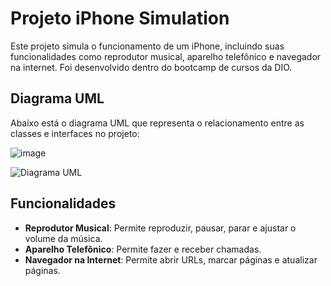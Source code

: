 # Projeto iPhone Simulation

Este projeto simula o funcionamento de um iPhone, incluindo suas funcionalidades como reprodutor musical, aparelho telefônico e navegador na internet. Foi desenvolvido dentro do bootcamp de cursos da DIO.

## Diagrama UML

Abaixo está o diagrama UML que representa o relacionamento entre as classes e interfaces no projeto:

![image](https://github.com/user-attachments/assets/c8cc1202-c7f3-4c5b-a737-701da838929d)

![Diagrama UML](https://www.planttext.com/api/plantuml/png/jPFBRi8m44Nt-GelZKf_82lKhYj5gWhhIHZ0ZH_HZ0r2gF_UbF0OfsM3Q3PHZaTtV8-K6KUWc9mjZ8z8AsXGlIKsJMLXZwGEXUgV9zNrdqUk9sS2YJ5774EN4rX-9expO9D3lJs-IjLlcXHVXTXOROB7oou7BRw2jTedLoELwZsIyUjp9c63PZjCZ78MMBzGsB6uUEZGVv3LYUmug0wXTK1j1MlKr_GL8MzEh4zlB30hCrpHkCwYGnzPMfeE1QQ_zpyhKVg_LDvXxK5kJbRAIyyhoNjABCiABXiBVBks6BhPNSpa0iJ1dnR4-KX55YbzpD0lVtwaRm00)

## Funcionalidades

- **Reprodutor Musical**: Permite reproduzir, pausar, parar e ajustar o volume da música.
- **Aparelho Telefônico**: Permite fazer e receber chamadas.
- **Navegador na Internet**: Permite abrir URLs, marcar páginas e atualizar páginas.
